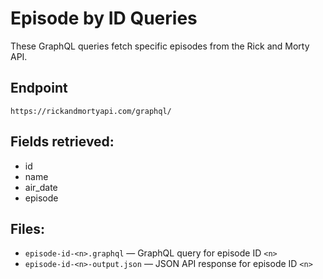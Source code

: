 # Episode by ID Queries

These GraphQL queries fetch specific episodes from the Rick and Morty API.

## Endpoint

`https://rickandmortyapi.com/graphql/`

## Fields retrieved:

- id
- name
- air_date
- episode

## Files:

- `episode-id-<n>.graphql` — GraphQL query for episode ID `<n>`
- `episode-id-<n>-output.json` — JSON API response for episode ID `<n>`

